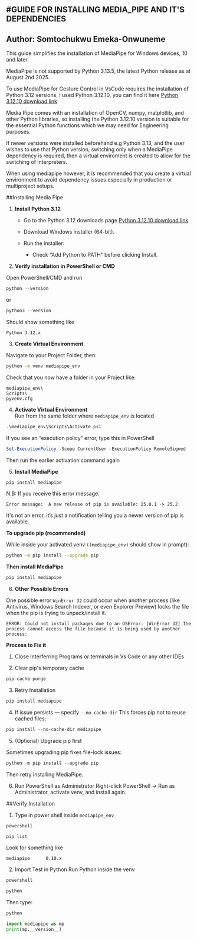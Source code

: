 #GUIDE FOR INSTALLING MEDIA_PIPE AND IT'S DEPENDENCIES
---
Author: Somtochukwu Emeka-Onwuneme
---

This guide simplifies the installation of MediaPipe for Windows devices, 10 and later. 

MediaPipe is not supported by Python 3.13.5, the latest Python release as at August 2nd 2025. 

To use MediaPipe for Gesture Control in VsCode requires the installation of Python 3.12 versions, I used Python 3.12.10, you can find it here 
[Python 3.12.10 download link](https://www.python.org/downloads/release/python-31210/) 

Media Pipe comes with an installation of OpenCV, numpy, matplotlib, and other Python libraries, so installing the Python 3.12.10 version is suitable for the essential Python functions which we may need for Engineering purposes. 

If newer versions were installed beforehand e.g Python 3.13, and the user wishes to use that Python version, switching only when a MediaPipe dependency is required, then a virtual enviroment is created to allow for the switching of interpreters. 

When using mediapipe however, it is recommended that you create a virtual environment to avoid dependency issues especially in production or multiproject setups.

##Installing Media Pipe
1. **Install Python 3.12**

    - Go to the Python 3.12 downloads page [Python 3.12.10 download link](https://www.python.org/downloads/release/python-31210/)

    - Download Windows installer (64-bit).

    - Run the installer:
        - Check “Add Python to PATH” before clicking Install.

2. **Verify installation in PowerShell or CMD**

Open PowerShell/CMD and run 

```powershell 
python --version
```

or 

```powershell
python3 --version
```

Should show something like

```text
Python 3.12.x
``` 

3. **Create Virtual Environment**

Navigate to your Project Folder, then:

```bash 
python -m venv mediapipe_env
```

Check that you now have a folder in your Project like:
```text
mediapipe_env\
Scripts\
pyvenv.cfg
```    

4. **Activate Virtual Environment**     
Run from the same folder where ```mediapipe_env``` is located

```powershell
.\mediapipe_env\Scripts\Activate.ps1
```

If you see an “execution policy” error, type this in PowerShell

```powershell
Set-ExecutionPolicy -Scope CurrentUser -ExecutionPolicy RemoteSigned
```
Then run the earlier activation command again 

5. **Install MediaPipe**
```bash 
pip install mediapipe
```

N.B: If you receive this error message:

```text
Error message:  A new release of pip is available: 25.0.1 -> 25.2
```

It's not an error, it’s just a notification telling you a newer version of pip is available.

**To upgrade pip (recommended)**

While inside your activated venv 
```((mediapipe_env)``` should show in prompt):

```bash 
python -m pip install --upgrade pip
```
**Then install MediaPipe**
```bash 
pip install mediapipe
```

6. **Other Possible Errors**

One possible error ```WinError 32``` could occur when another process (like Antivirus, Windows Search Indexer, or even Explorer Preview) locks the file when the pip is trying to unpack/install it. 

```text
ERROR: Could not install packages due to an OSError: [WinError 32] The process cannot access the file because it is being used by another process: 
```
**Process to Fix it**
1. Close Interferring Programs or terminals in Vs Code or any other IDEs

2. Clear pip's temporary cache 

```powershell
pip cache purge
```
3. Retry Installation 

```powershell
pip install mediapipe
```
4. If issue persists — specify ```--no-cache-dir```
This forces pip not to reuse cached files:

```powershell
pip install --no-cache-dir mediapipe
```

5. (Optional) Upgrade pip first

Sometimes upgrading pip fixes file-lock issues:

```powershell
python -m pip install --upgrade pip
``` 
Then retry installing MediaPipe.

6. Run PowerShell as Administrator
Right-click PowerShell → Run as Administrator, activate venv, and install again.

##Verify Installation

1. Type in power shell inside ```mediapipe_env```

```powershell
powershell

pip list
```

Look for something like 
```nginx
mediapipe      0.10.x
```
2. Import Test in Python 
Run Python inside the venv

```powershell 
powershell 

python
```

Then type:

```python 
python

import mediapipe as mp
print(mp.__version__)
```